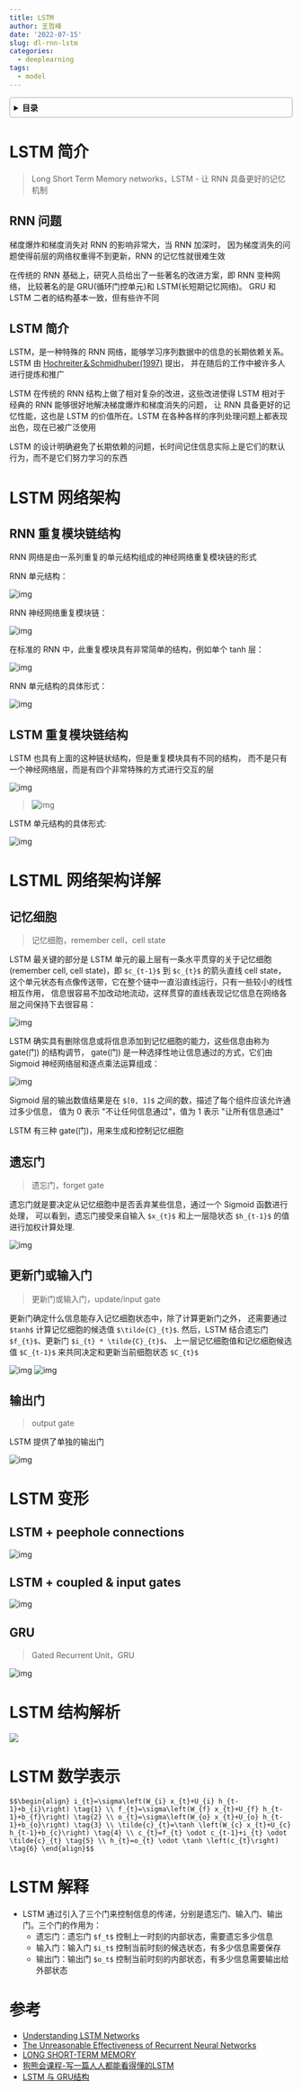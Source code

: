```yaml
---
title: LSTM
author: 王哲峰
date: '2022-07-15'
slug: dl-rnn-lstm
categories:
  - deeplearning
tags:
  - model
---
```


<style>
details {
    border: 1px solid #aaa;
    border-radius: 4px;
    padding: .5em .5em 0;
}
summary {
    font-weight: bold;
    margin: -.5em -.5em 0;
    padding: .5em;
}
details[open] {
    padding: .5em;
}
details[open] summary {
    border-bottom: 1px solid #aaa;
    margin-bottom: .5em;
}
</style>

<details><summary>目录</summary><p>

- [LSTM 简介](#lstm-简介)
  - [RNN 问题](#rnn-问题)
  - [LSTM 简介](#lstm-简介-1)
- [LSTM 网络架构](#lstm-网络架构)
  - [RNN 重复模块链结构](#rnn-重复模块链结构)
  - [LSTM 重复模块链结构](#lstm-重复模块链结构)
- [LSTML 网络架构详解](#lstml-网络架构详解)
  - [记忆细胞](#记忆细胞)
  - [遗忘门](#遗忘门)
  - [更新门或输入门](#更新门或输入门)
  - [输出门](#输出门)
- [LSTM 变形](#lstm-变形)
  - [LSTM + peephole connections](#lstm--peephole-connections)
  - [LSTM + coupled \& input gates](#lstm--coupled--input-gates)
  - [GRU](#gru)
- [LSTM 结构解析](#lstm-结构解析)
- [LSTM 数学表示](#lstm-数学表示)
- [LSTM 解释](#lstm-解释)
- [参考](#参考)
</p></details><p></p>

# LSTM 简介

> Long Short Term Memory networks，LSTM - 让 RNN 具备更好的记忆机制

## RNN 问题

梯度爆炸和梯度消失对 RNN 的影响非常大，当 RNN 加深时，
因为梯度消失的问题使得前层的网络权重得不到更新，RNN 的记忆性就很难生效 

在传统的 RNN 基础上，研究人员给出了一些著名的改进方案，即 RNN 变种网络，
比较著名的是 GRU(循环门控单元)和 LSTM(长短期记忆网络)。
GRU 和 LSTM 二者的结构基本一致，但有些许不同

## LSTM 简介

LSTM，是一种特殊的 RNN 网络，能够学习序列数据中的信息的长期依赖关系。
LSTM 由 [Hochreiter＆Schmidhuber(1997)](http://www.bioinf.jku.at/publications/older/2604.pdf) 提出，
并在随后的工作中被许多人进行提炼和推广

LSTM 在传统的 RNN 结构上做了相对复杂的改进，这些改进使得 LSTM 相对于经典的 RNN 能够很好地解决梯度爆炸和梯度消失的问题，
让 RNN 具备更好的记忆性能，这也是 LSTM 的价值所在。LSTM 在各种各样的序列处理问题上都表现出色，现在已被广泛使用

LSTM 的设计明确避免了长期依赖的问题，长时间记住信息实际上是它们的默认行为，而不是它们努力学习的东西

# LSTM 网络架构

## RNN 重复模块链结构

RNN 网络是由一系列重复的单元结构组成的神经网络重复模块链的形式

RNN 单元结构：

![img](images/RNN_unit1.png)

RNN 神经网络重复模块链：

![img](images/RNN_unit2.png)

在标准的 RNN 中，此重复模块具有非常简单的结构，例如单个 tanh 层：

![img](images/RNN_layer.png)

RNN 单元结构的具体形式：

![img](images/RNN_unit.png)

## LSTM 重复模块链结构

LSTM 也具有上面的这种链状结构，但是重复模块具有不同的结构，
而不是只有一个神经网络层，而是有四个非常特殊的方式进行交互的层

![img](images/LSTM_layer.png)

> ![img](images/LSTM_elements.png)

LSTM 单元结构的具体形式:

![img](images/LSTM_unit.png)

# LSTML 网络架构详解

## 记忆细胞

> 记忆细胞，remember cell，cell state

<!-- ![img](images/LSTM_cell_state.png)
![img](images/LSTM_cell_state_layer.png) -->

LSTM 最关键的部分是 LSTM 单元的最上层有一条水平贯穿的关于记忆细胞(remember cell, cell state)，即 `$c_{t-1}$` 到 `$c_{t}$` 
的箭头直线 cell state，这个单元状态有点像传送带，它在整个链中一直沿直线运行，只有一些较小的线性相互作用，
信息很容易不加改动地流动，这样贯穿的直线表现记忆信息在网络各层之间保持下去很容易：

![img](images/LSTM_cell_state.png)

LSTM 确实具有删除信息或将信息添加到记忆细胞的能力，这些信息由称为 gate(门) 的结构调节，
gate(门) 是一种选择性地让信息通过的方式，它们由 Sigmoid 神经网络层和逐点乘法运算组成：

![img](images/LSTM_gate.png)

Sigmoid 层的输出数值结果是在 `$[0, 1]$` 之间的数，描述了每个组件应该允许通过多少信息，
值为 0 表示 "不让任何信息通过"，值为 1 表示 "让所有信息通过"

LSTM 有三种 gate(门)，用来生成和控制记忆细胞

## 遗忘门

> 遗忘门，forget gate

遗忘门就是要决定从记忆细胞中是否丢弃某些信息，通过一个 Sigmoid 函数进行处理，
可以看到，遗忘门接受来自输入 `$x_{t}$` 和上一层隐状态 `$h_{t-1}$` 的值进行加权计算处理.
 
![img](images/LSTM_forget_gate_layer.png)
<!-- ![img](images/LSTM_forget_gate.png) -->

## 更新门或输入门

> 更新门或输入门，update/input gate

更新门确定什么信息能存入记忆细胞状态中，除了计算更新门之外，
还需要通过 `$tanh$` 计算记忆细胞的候选值 `$\tilde{C}_{t}$`.
然后，LSTM 结合遗忘门 `$f_{t}$`、更新门 `$i_{t} * \tilde{C}_{t}$`、
上一层记忆细胞值和记忆细胞候选值 `$C_{t-1}$` 来共同决定和更新当前细胞状态 `$C_{t}$`
   
![img](images/LSTM_input_gate_layer.png)
![img](images/LSTM_update_gate_layer.png)
<!-- ![img](images/LSTM_input_gate.png)
![img](images/LSTM_update_gate.png) -->

## 输出门

> output gate

LSTM 提供了单独的输出门

![img](images/LSTM_output_gate_layer.png)
<!-- ![img](images/LSTM_output_gate.png) -->

# LSTM 变形

## LSTM + peephole connections

![img](images/LSTM_peepholes.png)
   
## LSTM + coupled & input gates

![img](images/LSTM_coupled_input.png)

## GRU

> Gated Recurrent Unit，GRU

![img](images/LSTM_GRU.png)

# LSTM 结构解析

![](https://tva1.sinaimg.cn/large/e6c9d24egy1h5o1d0limwj21n80qg0vb.jpg)

# LSTM 数学表示

`$$\begin{align}
i_{t}=\sigma\left(W_{i} x_{t}+U_{i} h_{t-1}+b_{i}\right) \tag{1} \\
f_{t}=\sigma\left(W_{f} x_{t}+U_{f} h_{t-1}+b_{f}\right) \tag{2} \\
o_{t}=\sigma\left(W_{o} x_{t}+U_{o} h_{t-1}+b_{o}\right) \tag{3} \\
\tilde{c}_{t}=\tanh \left(W_{c} x_{t}+U_{c} h_{t-1}+b_{c}\right) \tag{4} \\
c_{t}=f_{t} \odot c_{t-1}+i_{t} \odot \tilde{c}_{t} \tag{5} \\
h_{t}=o_{t} \odot \tanh \left(c_{t}\right) \tag{6}
\end{align}$$`

# LSTM 解释

* LSTM 通过引入了三个门来控制信息的传递，分别是遗忘门、输入门、输出门。三个门的作用为：
    - 遗忘门：遗忘门 `$f_t$` 控制上一时刻的内部状态，需要遗忘多少信息
    - 输入门：输入门 `$i_t$` 控制当前时刻的候选状态，有多少信息需要保存
    - 输出门：输出门 `$o_t$` 控制当前时刻的内部状态，有多少信息需要输出给外部状态

# 参考

* [Understanding LSTM Networks](http://colah.github.io/posts/2015-08-Understanding-LSTMs/)
* [The Unreasonable Effectiveness of Recurrent Neural Networks](http://karpathy.github.io/2015/05/21/rnn-effectiveness/)
* [LONG SHORT-TERM MEMORY](http://www.bioinf.jku.at/publications/older/2604.pdf)
* [狗熊会课程-写一篇人人都能看得懂的LSTM](https://mp.weixin.qq.com/s?__biz=MzA5MjEyMTYwMg==&mid=2650243045&idx=1&sn=e77f19bf316268813dcdd572a0b49213&*hksm=88722088bf05a99e6ce2759808781884aa69c8de831cd4c27fc8198698b42289923ee41eee33&scene=21#wechat_redirect)
* [LSTM 与 GRU结构](https://blog.csdn.net/qq_28743951/article/details/78974058)
